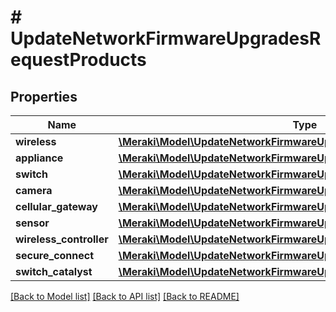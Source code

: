 # # UpdateNetworkFirmwareUpgradesRequestProducts

## Properties

Name | Type | Description | Notes
------------ | ------------- | ------------- | -------------
**wireless** | [**\Meraki\Model\UpdateNetworkFirmwareUpgradesRequestProductsWireless**](UpdateNetworkFirmwareUpgradesRequestProductsWireless.md) |  | [optional]
**appliance** | [**\Meraki\Model\UpdateNetworkFirmwareUpgradesRequestProductsWireless**](UpdateNetworkFirmwareUpgradesRequestProductsWireless.md) |  | [optional]
**switch** | [**\Meraki\Model\UpdateNetworkFirmwareUpgradesRequestProductsWireless**](UpdateNetworkFirmwareUpgradesRequestProductsWireless.md) |  | [optional]
**camera** | [**\Meraki\Model\UpdateNetworkFirmwareUpgradesRequestProductsWireless**](UpdateNetworkFirmwareUpgradesRequestProductsWireless.md) |  | [optional]
**cellular_gateway** | [**\Meraki\Model\UpdateNetworkFirmwareUpgradesRequestProductsWireless**](UpdateNetworkFirmwareUpgradesRequestProductsWireless.md) |  | [optional]
**sensor** | [**\Meraki\Model\UpdateNetworkFirmwareUpgradesRequestProductsWireless**](UpdateNetworkFirmwareUpgradesRequestProductsWireless.md) |  | [optional]
**wireless_controller** | [**\Meraki\Model\UpdateNetworkFirmwareUpgradesRequestProductsWireless**](UpdateNetworkFirmwareUpgradesRequestProductsWireless.md) |  | [optional]
**secure_connect** | [**\Meraki\Model\UpdateNetworkFirmwareUpgradesRequestProductsWireless**](UpdateNetworkFirmwareUpgradesRequestProductsWireless.md) |  | [optional]
**switch_catalyst** | [**\Meraki\Model\UpdateNetworkFirmwareUpgradesRequestProductsWireless**](UpdateNetworkFirmwareUpgradesRequestProductsWireless.md) |  | [optional]

[[Back to Model list]](../../README.md#models) [[Back to API list]](../../README.md#endpoints) [[Back to README]](../../README.md)
